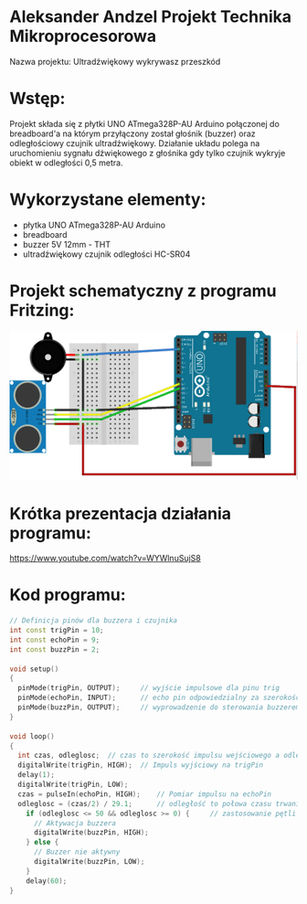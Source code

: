 # Aleksander Andzel Projekt Technika Mikroprocesorowa
Nazwa projektu: Ultradźwiękowy wykrywasz przeszkód

# Wstęp:
Projekt składa się z płytki UNO ATmega328P-AU Arduino połączonej do breadboard'a na którym przyłączony został głośnik (buzzer) oraz odległościowy czujnik ultradźwiękowy. 
Działanie układu polega na uruchomieniu sygnału dźwiękowego z głośnika gdy tylko czujnik wykryje obiekt w odległości 0,5 metra.

# Wykorzystane elementy:
- płytka UNO ATmega328P-AU Arduino
- breadboard
- buzzer 5V 12mm - THT
- ultradźwiękowy czujnik odległości HC-SR04

# Projekt schematyczny z programu Fritzing:
![img](./hardware/projekt111.jpg)

# Krótka prezentacja działania programu:
https://www.youtube.com/watch?v=WYWlnuSujS8

# Kod programu:
```cpp
// Definicja pinów dla buzzera i czujnika
int const trigPin = 10;
int const echoPin = 9;
int const buzzPin = 2;

void setup()
{
  pinMode(trigPin, OUTPUT);		// wyjście impulsowe dla pinu trig
  pinMode(echoPin, INPUT);		// echo pin odpowiedzialny za szerokość impulsu
  pinMode(buzzPin, OUTPUT);		// wyprowadzenie do sterowania buzzerem
}

void loop()
{
  int czas, odleglosc;	// czas to szerokość impulsu wejściowego a odleglosc to odległość od przeszkody 
  digitalWrite(trigPin, HIGH);	// Impuls wyjściowy na trigPin
  delay(1);
  digitalWrite(trigPin, LOW);
  czas = pulseIn(echoPin, HIGH);	// Pomiar impulsu na echoPin
  odleglosc = (czas/2) / 29.1;		// odległość to połowa czasu trwania podzielona przez 29,1 
    if (odleglosc <= 50 && odleglosc >= 0) {	 // zastosowanie pętli if która pozostawia buzzer w spoczynku / aktywuje go
      // Aktywacja buzzera
      digitalWrite(buzzPin, HIGH);
    } else {
      // Buzzer nie aktywny
      digitalWrite(buzzPin, LOW);
    }
    delay(60);
}

```